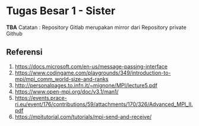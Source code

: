 # Tugas Besar 1 - Sister
**TBA**
Catatan : Repository Gitlab merupakan mirror dari Repository private Github

## Referensi
1. https://docs.microsoft.com/en-us/message-passing-interface
2. https://www.codingame.com/playgrounds/349/introduction-to-mpi/mpi_comm_world-size-and-ranks
3. http://personalpages.to.infn.it/~mignone/MPI/lecture5.pdf
4. https://www.open-mpi.org/doc/v3.1/man1/
5. https://events.prace-ri.eu/event/176/contributions/59/attachments/170/326/Advanced_MPI_II.pdf
6. https://mpitutorial.com/tutorials/mpi-send-and-receive/
